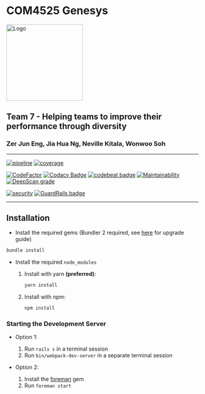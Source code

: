 # COM4525 Genesys

<img width="200" src="https://raw.githubusercontent.com/Juneezee/project/master/app/assets/images/logo/logo_horizontal.svg?sanitize=true" alt="Logo">

## Team 7 - Helping teams to improve their performance through diversity

### Zer Jun Eng, Jia Hua Ng, Neville Kitala, Wonwoo Soh

* * *

[![pipeline](https://git.shefcompsci.org.uk/com4525-2019-20/team07/project/badges/master/pipeline.svg)](https://git.shefcompsci.org.uk/com4525-2019-20/team07/project/pipelines)
[![coverage](https://git.shefcompsci.org.uk/com4525-2019-20/team07/project/badges/master/coverage.svg)](https://git.shefcompsci.org.uk/com4525-2019-20/team07/project/-/jobs)

[![CodeFactor](https://www.codefactor.io/repository/github/juneezee/project/badge)](https://www.codefactor.io/repository/github/juneezee/project/issues)
[![Codacy Badge](https://api.codacy.com/project/badge/Grade/d609b36fd4534ca48d8c86e762fa0d51)](https://www.codacy.com/manual/Juneezee/project?utm_source=github.com&utm_medium=referral&utm_content=Juneezee/project&utm_campaign=Badge_Grade)
[![codebeat badge](https://codebeat.co/badges/01195a38-ef45-42b3-a609-14d65e55a40c)](https://codebeat.co/projects/github-com-juneezee-project-master)
[![Maintainability](https://api.codeclimate.com/v1/badges/15caec6bd7c9484d2e75/maintainability)](https://codeclimate.com/github/Juneezee/project/issues)
[![DeepScan grade](https://deepscan.io/api/teams/5941/projects/8683/branches/108632/badge/grade.svg)](https://deepscan.io/dashboard#view=project&tid=5941&pid=8683&bid=108632)

[![security](https://hakiri.io/github/Juneezee/project/master.svg)](https://hakiri.io/github/Juneezee/project/master)
[![GuardRails badge](https://badges.guardrails.io/Juneezee/project.svg?token=0bd329499a2c2a192e32591c66cecebdd048f143cadbead5c2ade1248d7d8cee&provider=github)](https://dashboard.guardrails.io/default/gh/Juneezee/project)

* * *

## Installation

-   Install the required gems (Bundler 2 required, see
    [here](https://bundler.io/v2.0/guides/bundler_2_upgrade.html) for upgrade guide)

```bash
bundle install
```

-   Install the required `node_modules`

    1.  Install with yarn **(preferred)**:
        ```bash
        yarn install
        ```

    2.  Install with npm:
        ```bash
        npm install
        ```

### Starting the Development Server

-   Option 1:
    1.  Run `rails s` in a terminal session
    2.  Run `bin/webpack-dev-server` in a separate terminal session

-   Option 2:
    1.  Install the [foreman](https://github.com/ddollar/foreman) gem
    2.  Run `foreman start`

